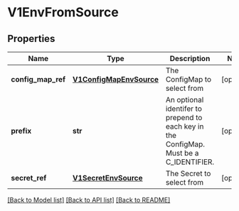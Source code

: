 # V1EnvFromSource

## Properties
Name | Type | Description | Notes
------------ | ------------- | ------------- | -------------
**config_map_ref** | [**V1ConfigMapEnvSource**](V1ConfigMapEnvSource.md) | The ConfigMap to select from | [optional] 
**prefix** | **str** | An optional identifer to prepend to each key in the ConfigMap. Must be a C_IDENTIFIER. | [optional] 
**secret_ref** | [**V1SecretEnvSource**](V1SecretEnvSource.md) | The Secret to select from | [optional] 

[[Back to Model list]](../README.md#documentation-for-models) [[Back to API list]](../README.md#documentation-for-api-endpoints) [[Back to README]](../README.md)


